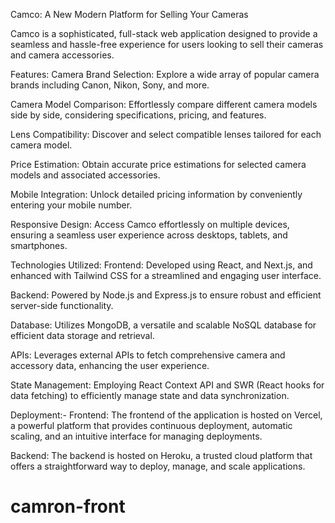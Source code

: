 Camco: A New Modern Platform for Selling Your Cameras

Camco is a sophisticated, full-stack web application designed to provide a seamless and hassle-free experience for users looking to sell their cameras and camera accessories.

Features:
Camera Brand Selection: Explore a wide array of popular camera brands including Canon, Nikon, Sony, and more.

Camera Model Comparison: Effortlessly compare different camera models side by side, considering specifications, pricing, and features.

Lens Compatibility: Discover and select compatible lenses tailored for each camera model.

Price Estimation: Obtain accurate price estimations for selected camera models and associated accessories.

Mobile Integration: Unlock detailed pricing information by conveniently entering your mobile number.

Responsive Design: Access Camco effortlessly on multiple devices, ensuring a seamless user experience across desktops, tablets, and smartphones.

Technologies Utilized:
Frontend: Developed using React, and Next.js, and enhanced with Tailwind CSS for a streamlined and engaging user interface.

Backend: Powered by Node.js and Express.js to ensure robust and efficient server-side functionality.

Database: Utilizes MongoDB, a versatile and scalable NoSQL database for efficient data storage and retrieval.

APIs: Leverages external APIs to fetch comprehensive camera and accessory data, enhancing the user experience.

State Management: Employing React Context API and SWR (React hooks for data fetching) to efficiently manage state and data synchronization.

Deployment:-
Frontend: The frontend of the application is hosted on Vercel, a powerful platform that provides continuous deployment, automatic scaling, and an intuitive interface for managing deployments.

Backend: The backend is hosted on Heroku, a trusted cloud platform that offers a straightforward way to deploy, manage, and scale applications.
# camron-front
